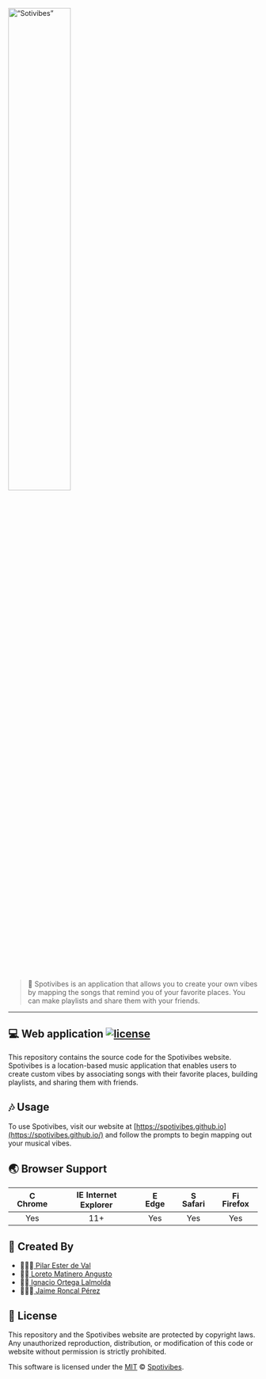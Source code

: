 <!-- 📍 LOGO SPOTIVIBES 📍 -->
<p align="left" width="100%">
<img src="https://github.com/Spotivibes/Spotivibes.github.io/assets/55926526/950c1bc7-e01e-435d-9326-20c0a535d7fc" alt= “Sotivibes” width="50%">
</p>

> 💜 Spotivibes is an application that allows you to create your own vibes by mapping the songs that remind you of your favorite places. You can make playlists and share them with your friends.

---

## 💻 Web application [![license](https://img.shields.io/github/license/nhn/tui.editor.svg)](https://github.com/Spotivibes/Spotivibes.github.io/blob/main/LICENSE)
This repository contains the source code for the Spotivibes website. Spotivibes is a location-based music application that enables users to create custom vibes by associating songs with their favorite places, building playlists, and sharing them with friends.

## 🎶 Usage

To use Spotivibes, visit our website at [https://spotivibes.github.io](https://spotivibes.github.io/) and follow the prompts to begin mapping out your musical vibes.

## 🌏 Browser Support

| <img src="https://user-images.githubusercontent.com/1215767/34348387-a2e64588-ea4d-11e7-8267-a43365103afe.png" alt="Chrome" width="16px" height="16px" /> Chrome | <img src="https://user-images.githubusercontent.com/1215767/34348590-250b3ca2-ea4f-11e7-9efb-da953359321f.png" alt="IE" width="16px" height="16px" /> Internet Explorer | <img src="https://user-images.githubusercontent.com/1215767/34348380-93e77ae8-ea4d-11e7-8696-9a989ddbbbf5.png" alt="Edge" width="16px" height="16px" /> Edge | <img src="https://user-images.githubusercontent.com/1215767/34348394-a981f892-ea4d-11e7-9156-d128d58386b9.png" alt="Safari" width="16px" height="16px" /> Safari | <img src="https://user-images.githubusercontent.com/1215767/34348383-9e7ed492-ea4d-11e7-910c-03b39d52f496.png" alt="Firefox" width="16px" height="16px" /> Firefox |
| :---------: | :---------: | :---------: | :---------: | :---------: |
| Yes | 11+ | Yes | Yes | Yes |

## 🚀 Created By

* 👱🏻‍♀️[ Pilar Ester de Val](https://www.linkedin.com/in/pilar-ester-de-val/)
* 👩🏻[ Loreto Matinero Angusto](https://www.linkedin.com/in/loreto-matinero-angusto-389742219/)
* 👨🏻[ Ignacio Ortega Lalmolda](https://www.linkedin.com/in/nacho-ortega-lalmolda-a06676129/)
* 👨🏻‍🦱[ Jaime Roncal Pérez](https://www.linkedin.com/in/jaime-roncal/)


## 📜 License
This repository and the Spotivibes website are protected by copyright laws. Any unauthorized reproduction, distribution, or modification of this code or website without permission is strictly prohibited.

This software is licensed under the [MIT](https://github.com/Spotivibes/Spotivibes.github.io/blob/main/LICENSE) © [Spotivibes](https://github.com/Spotivibes).
